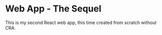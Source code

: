 # Web App - The Sequel
This is my second React web app, this time created from scratch without CRA.
